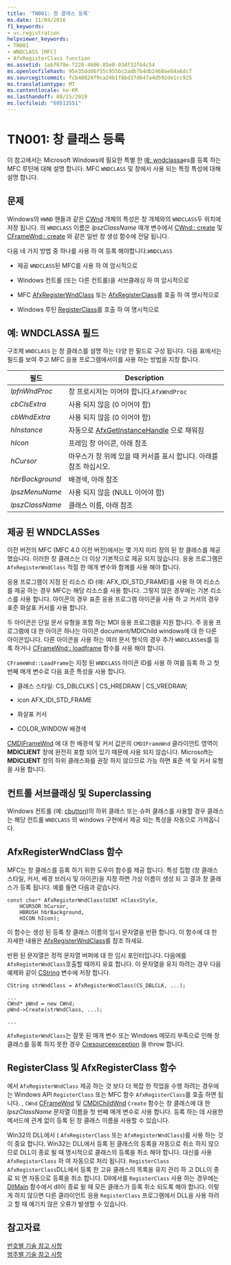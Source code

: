 ```yaml
---
title: 'TN001: 창 클래스 등록'
ms.date: 11/04/2016
f1_keywords:
- vc.registration
helpviewer_keywords:
- TN001
- WNDCLASS [MFC]
- AfxRegisterClass function
ms.assetid: 1abf678e-f220-4606-85e0-03df32f64c54
ms.openlocfilehash: 95e35ddd6f55c955bc2adb7b4db2460ae84a6dc7
ms.sourcegitcommit: fcb48824f9ca24b1f8bd37d647a4d592de1cc925
ms.translationtype: MT
ms.contentlocale: ko-KR
ms.lasthandoff: 08/15/2019
ms.locfileid: "69513551"
---
```

# <a name="tn001-window-class-registration"></a>TN001: 창 클래스 등록

이 참고에서는 Microsoft Windows에 필요한 특별 한 [예: wndclassa](/windows/win32/api/winuser/ns-winuser-wndclassw)es를 등록 하는 MFC 루틴에 대해 설명 합니다. MFC `WNDCLASS` 및 창에서 사용 되는 특정 특성에 대해 설명 합니다.

## <a name="the-problem"></a>문제

Windows의 `HWND` 핸들과 같은 [CWnd](../mfc/reference/cwnd-class.md) 개체의 특성은 창 개체와의 `WNDCLASS`두 위치에 저장 됩니다. 의 `WNDCLASS` 이름은 *lpszClassName* 매개 변수에서 [CWnd:: create](../mfc/reference/cwnd-class.md#create) 및 [CFrameWnd:: create](../mfc/reference/cframewnd-class.md#create) 와 같은 일반 창 생성 함수에 전달 됩니다.

다음 네 가지 방법 중 하나를 사용 하 여 등록 해야합니다.`WNDCLASS`

- 제공 `WNDCLASS`된 MFC를 사용 하 여 암시적으로

- Windows 컨트롤 (또는 다른 컨트롤)을 서브클래싱 하 여 암시적으로

- MFC [AfxRegisterWndClass](../mfc/reference/application-information-and-management.md#afxregisterwndclass) 또는 [AfxRegisterClass](../mfc/reference/application-information-and-management.md#afxregisterclass)를 호출 하 여 명시적으로

- Windows 루틴 [RegisterClass](/windows/win32/api/winuser/nf-winuser-registerclassw)를 호출 하 여 명시적으로

## <a name="wndclass-fields"></a>예: WNDCLASSA 필드

구조체 `WNDCLASS` 는 창 클래스를 설명 하는 다양 한 필드로 구성 됩니다. 다음 표에서는 필드를 보여 주고 MFC 응용 프로그램에서이를 사용 하는 방법을 지정 합니다.

|필드|Description|
|-----------|-----------------|
|*lpfnWndProc*|창 프로시저는 이어야 합니다.`AfxWndProc`|
|*cbClsExtra*|사용 되지 않음 (0 이어야 함)|
|*cbWndExtra*|사용 되지 않음 (0 이어야 함)|
|*hInstance*|자동으로 [AfxGetInstanceHandle](../mfc/reference/application-information-and-management.md#afxgetinstancehandle) 으로 채워짐|
|*hIcon*|프레임 창 아이콘, 아래 참조|
|*hCursor*|마우스가 창 위에 있을 때 커서를 표시 합니다. 아래를 참조 하십시오.|
|*hbrBackground*|배경색, 아래 참조|
|*lpszMenuName*|사용 되지 않음 (NULL 이어야 함)|
|*lpszClassName*|클래스 이름, 아래 참조|

## <a name="provided-wndclasses"></a>제공 된 WNDCLASSes

이전 버전의 MFC (MFC 4.0 이전 버전)에서는 몇 가지 미리 정의 된 창 클래스를 제공 했습니다. 이러한 창 클래스는 더 이상 기본적으로 제공 되지 않습니다. 응용 프로그램은 `AfxRegisterWndClass` 적절 한 매개 변수와 함께를 사용 해야 합니다.

응용 프로그램이 지정 된 리소스 ID (예: AFX_IDI_STD_FRAME)를 사용 하 여 리소스를 제공 하는 경우 MFC는 해당 리소스를 사용 합니다. 그렇지 않은 경우에는 기본 리소스를 사용 합니다. 아이콘의 경우 표준 응용 프로그램 아이콘을 사용 하 고 커서의 경우 표준 화살표 커서를 사용 합니다.

두 아이콘은 단일 문서 유형을 포함 하는 MDI 응용 프로그램을 지원 합니다. 주 응용 프로그램에 대 한 아이콘 하나는 아이콘 document/MDIChild windows에 대 한 다른 아이콘입니다. 다른 아이콘을 사용 하는 여러 문서 형식의 경우 추가 `WNDCLASS`es를 등록 하거나 [CFrameWnd:: loadframe](../mfc/reference/cframewnd-class.md#loadframe) 함수를 사용 해야 합니다.

`CFrameWnd::LoadFrame`는 지정 된 `WNDCLASS` 아이콘 ID를 사용 하 여를 등록 하 고 첫 번째 매개 변수로 다음 표준 특성을 사용 합니다.

- 클래스 스타일: CS_DBLCLKS &#124; CS_HREDRAW &#124; CS_VREDRAW;

- icon AFX_IDI_STD_FRAME

- 화살표 커서

- COLOR_WINDOW 배경색

[CMDIFrameWnd](../mfc/reference/cmdiframewnd-class.md) 에 대 한 배경색 및 커서 값은의 `CMDIFrameWnd` 클라이언트 영역이 **MDICLIENT** 창에 완전히 포함 되어 있기 때문에 사용 되지 않습니다. Microsoft는 **MDICLIENT** 창의 하위 클래스화를 권장 하지 않으므로 가능 하면 표준 색 및 커서 유형을 사용 합니다.

## <a name="subclassing-and-superclassing-controls"></a>컨트롤 서브클래싱 및 Superclassing

Windows 컨트롤 (예: [cbutton](../mfc/reference/cbutton-class.md))의 하위 클래스 또는 슈퍼 클래스를 사용할 경우 클래스는 해당 컨트롤 `WNDCLASS` 의 windows 구현에서 제공 되는 특성을 자동으로 가져옵니다.

## <a name="the-afxregisterwndclass-function"></a>AfxRegisterWndClass 함수

MFC는 창 클래스를 등록 하기 위한 도우미 함수를 제공 합니다. 특성 집합 (창 클래스 스타일, 커서, 배경 브러시 및 아이콘)을 지정 하면 가상 이름이 생성 되 고 결과 창 클래스가 등록 됩니다. 예를 들면 다음과 같습니다.

```
const char* AfxRegisterWndClass(UINT nClassStyle,
    HCURSOR hCursor,
    HBRUSH hbrBackground,
    HICON hIcon);
```

이 함수는 생성 된 등록 창 클래스 이름의 임시 문자열을 반환 합니다. 이 함수에 대 한 자세한 내용은 [AfxRegisterWndClass](../mfc/reference/application-information-and-management.md#afxregisterwndclass)를 참조 하세요.

반환 된 문자열은 정적 문자열 버퍼에 대 한 임시 포인터입니다. 다음에를 `AfxRegisterWndClass`호출할 때까지 유효 합니다. 이 문자열을 유지 하려는 경우 다음 예제와 같이 [CString](../atl-mfc-shared/using-cstring.md) 변수에 저장 합니다.

```
CString strWndClass = AfxRegisterWndClass(CS_DBLCLK, ...);

...
CWnd* pWnd = new CWnd;
pWnd->Create(strWndClass, ...);

...
```

`AfxRegisterWndClass`는 잘못 된 매개 변수 또는 Windows 메모리 부족으로 인해 창 클래스를 등록 하지 못한 경우 [Cresourceexception](../mfc/reference/cresourceexception-class.md) 을 throw 합니다.

## <a name="the-registerclass-and-afxregisterclass-functions"></a>RegisterClass 및 AfxRegisterClass 함수

에서 `AfxRegisterWndClass` 제공 하는 것 보다 더 복잡 한 작업을 수행 하려는 경우에는 Windows API `RegisterClass` 또는 MFC 함수 `AfxRegisterClass`를 호출 하면 됩니다. , `CWnd` [CFrameWnd](../mfc/reference/cframewnd-class.md) 및 [CMDIChildWnd](../mfc/reference/cmdichildwnd-class.md) `Create` 함수는 창 클래스에 대 한 *lpszClassName* 문자열 이름을 첫 번째 매개 변수로 사용 합니다. 등록 하는 데 사용한 메서드에 관계 없이 등록 된 창 클래스 이름을 사용할 수 있습니다.

Win32의 DLL에서 ( `AfxRegisterClass` 또는 `AfxRegisterWndClass`)를 사용 하는 것이 중요 합니다. Win32는 DLL에서 등록 된 클래스의 등록을 자동으로 취소 하지 않으므로 DLL이 종료 될 때 명시적으로 클래스의 등록을 취소 해야 합니다. 대신를 사용 `AfxRegisterClass` 하 여 자동으로 처리 됩니다. `RegisterClass` `AfxRegisterClass`DLL에서 등록 한 고유 클래스의 목록을 유지 관리 하 고 DLL이 종료 되 면 자동으로 등록을 취소 합니다. Dll에서를 `RegisterClass` 사용 하는 경우에는 [DllMain](/windows/win32/Dlls/dllmain) 함수에서 dll이 종료 될 때 모든 클래스가 등록 취소 되도록 해야 합니다. 이렇게 하지 않으면 다른 클라이언트 응용 `RegisterClass` 프로그램에서 DLL을 사용 하려고 할 때 예기치 않은 오류가 발생할 수 있습니다.

## <a name="see-also"></a>참고자료

[번호별 기술 참고 사항](../mfc/technical-notes-by-number.md)<br/>
[범주별 기술 참고 사항](../mfc/technical-notes-by-category.md)
